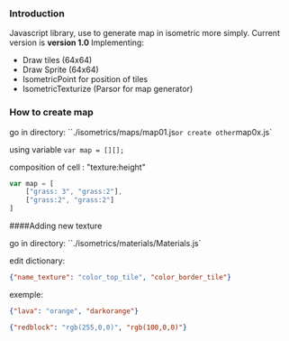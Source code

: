 ### Introduction

Javascript library, use to generate map in isometric more simply.
Current version is **version 1.0**
Implementing:
- Draw tiles (64x64)
- Draw Sprite (64x64)
- IsometricPoint for position of tiles
- IsometricTexturize (Parsor for map generator)


### How to create map

go in directory: ``./isometrics/maps/map01.js` or create other `map0x.js`

using variable `var map = [][];`

composition of cell : "texture:height"

```javascript
var map = [
    ["grass: 3", "grass:2"],
    ["grass:2", "grass:2"]
]
```
####Adding new texture

go in directory: ``./isometrics/materials/Materials.js`

edit dictionary:

```json
{"name_texture": "color_top_tile", "color_border_tile"}
```
exemple:

```json
{"lava": "orange", "darkorange"}
```
```json
{"redblock": "rgb(255,0,0)", "rgb(100,0,0)"}
```






